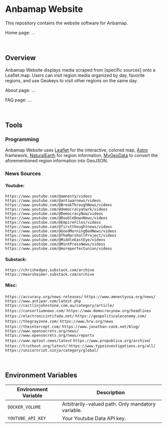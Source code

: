 # Anbamap Website

This repository contains the website software for Anbamap.

Home page: ...

&nbsp;

## Overview

Anbamap Website displays media scraped from [specific sources] onto a Leaflet map. Users can visit region media organized by day, favorite regions, and use Geokeys to visit other regions on the same day.

About page: ...

FAQ page: ...

&nbsp;

## Tools

### Programming

Anbamap Website uses [Leaflet](https://leafletjs.com/) for the interactive, colored map, [Astro](https://astro.build/) framework, [NaturalEarth](https://www.naturalearthdata.com/downloads/110m-cultural-vectors/) for region information, [MyGeoData](https://mygeodata.cloud/converter/shp-to-geojson) to convert the aforementioned region information into GeoJSON.

### News Sources

#### Youtube:

`https://www.youtube.com/@amnesty/videos`
`https://www.youtube.com/@antiwarnews/videos`
`https://www.youtube.com/@BreakThroughNews/videos`
`https://www.youtube.com/@democracyatwrk/videos`
`https://www.youtube.com/@DemocracyNow/videos`
`https://www.youtube.com/@DoubleDownNews/videos`
`https://www.youtube.com/@EmpireFiles/videos`
`https://www.youtube.com/@firstthoughtnews/videos`
`https://www.youtube.com/@GoodMorningBadNews/videos`
`https://www.youtube.com/@TheMarshallProject/videos`
`https://www.youtube.com/@MiddleEastEye/videos`
`https://www.youtube.com/@MintPressNews/videos`
`https://www.youtube.com/@moreperfectunion/videos`

#### Substack:

`https://chrishedges.substack.com/archive`
`https://mearsheimer.substack.com/archive`

#### Misc:

`https://accuracy.org/news-releases/`
`https://www.amnestyusa.org/news/`
`https://www.antiwar.com/latest.php`
`https://caitlinjohnstone.com.au/category/article/`
`https://consortiumnews.com/`
`https://www.democracynow.org/headlines`
`https://electronicintifada.net/`
`https://geopoliticaleconomy.com/`
`https://thegrayzone.com/`
`https://www.hrw.org/news`
`https://theintercept.com/`
`https://www.jonathan-cook.net/blog/`
`https://www.opensecrets.org/news/`
`https://www.opensecrets.org/news/reports`
`https://www.optout.news/latest`
`https://www.propublica.org/archive`/
`https://truthout.org/latest/`
`https://www.typeinvestigations.org/all/`
`https://unicornriot.ninja/category/global/`

&nbsp;

## Environment Variables

| Environment Variable | Description                                       |
| -------------------- | ------------------------------------------------- |
| `DOCKER_VOLUME`      | Arbitrarily-valued path. Only mandatory variable. |
| `YOUTUBE_API_KEY`    | Your Youtube Data API key.                        |
